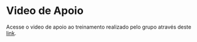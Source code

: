 # Video de Apoio

Acesse o video de apoio ao treinamento realizado pelo grupo através deste [link](https://drive.google.com/file/d/1MXHxTc_p7HZJNYItP2OPm2Uiy2hfCprs/view?usp=share_link).
